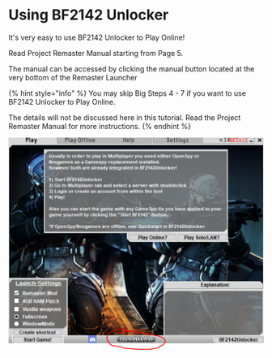 # Using BF2142 Unlocker

It's very easy to use BF2142 Unlocker to Play Online!

Read Project Remaster Manual starting from Page 5.

The manual can be accessed by clicking the manual button located at the very bottom of the Remaster Launcher

{% hint style="info" %}
You may skip Big Steps 4 - 7 if you want to use BF2142 Unlocker to Play Online.

The details will not be discussed here in this tutorial. Read the Project Remaster Manual for more instructions.
{% endhint %}

![](../.gitbook/assets/efwewewefw.PNG)
